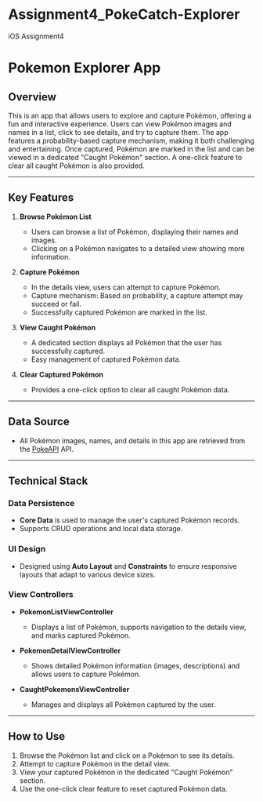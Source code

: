 # Assignment4_PokeCatch-Explorer
 iOS Assignment4

# Pokemon Explorer App

## Overview
This is an app that allows users to explore and capture Pokémon, offering a fun and interactive experience. Users can view Pokémon images and names in a list, click to see details, and try to capture them. The app features a probability-based capture mechanism, making it both challenging and entertaining. Once captured, Pokémon are marked in the list and can be viewed in a dedicated "Caught Pokémon" section. A one-click feature to clear all caught Pokémon is also provided.

---

## Key Features

1. **Browse Pokémon List**  
   - Users can browse a list of Pokémon, displaying their names and images.
   - Clicking on a Pokémon navigates to a detailed view showing more information.

2. **Capture Pokémon**  
   - In the details view, users can attempt to capture Pokémon.
   - Capture mechanism: Based on probability, a capture attempt may succeed or fail.
   - Successfully captured Pokémon are marked in the list.

3. **View Caught Pokémon**  
   - A dedicated section displays all Pokémon that the user has successfully captured.
   - Easy management of captured Pokémon data.

4. **Clear Captured Pokémon**  
   - Provides a one-click option to clear all caught Pokémon data.

---

## Data Source
- All Pokémon images, names, and details in this app are retrieved from the [PokeAPI](https://pokeapi.co/) API.

---

## Technical Stack

### Data Persistence
- **Core Data** is used to manage the user's captured Pokémon records.
- Supports CRUD operations and local data storage.

### UI Design
- Designed using **Auto Layout** and **Constraints** to ensure responsive layouts that adapt to various device sizes.

### View Controllers
- **PokemonListViewController**  
  - Displays a list of Pokémon, supports navigation to the details view, and marks captured Pokémon.

- **PokemonDetailViewController**  
  - Shows detailed Pokémon information (images, descriptions) and allows users to capture Pokémon.

- **CaughtPokemonsViewController**  
  - Manages and displays all Pokémon captured by the user.

---

## How to Use
1. Browse the Pokémon list and click on a Pokémon to see its details.
2. Attempt to capture Pokémon in the detail view.
3. View your captured Pokémon in the dedicated "Caught Pokémon" section.
4. Use the one-click clear feature to reset captured Pokémon data.
